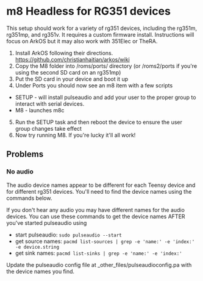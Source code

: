 # m8 Headless for RG351 devices

This setup should work for a variety of rg351 devices, including the rg351m, rg351mp, and rg351v. It requires a custom firmware install. Instructions will focus on ArkOS but it may also work with 351Elec or TheRA.

1. Install ArkOS following their directions. https://github.com/christianhaitian/arkos/wiki
2. Copy the M8 folder into /roms/ports/ directory (or /roms2/ports if you're using the second SD card on an rg351mp)
3. Put the SD card in your device and boot it up
4. Under Ports you should now see an m8 item with a few scripts
  - SETUP - will install pulseaudio and add your user to the proper group to interact with serial devices.
  - M8 - launches m8c
5. Run the SETUP task and then reboot the device to ensure the user group changes take effect
6. Now try running M8. If you're lucky it'll all work!

## Problems

### No audio

The audio device names appear to be different for each Teensy device and for different rg351 devices. You'll need to find the device names using the commands below.

If you don't hear any audio you may have different names for the audio devices. You can use these commands to get the device names AFTER you've started pulseaudio using
  - start pulseaudio: `sudo pulseaudio --start`
  - get source names: `pacmd list-sources | grep -e 'name:' -e 'index:' -e device.string`
  - get sink names: `pacmd list-sinks | grep -e 'name:' -e 'index:'`

Update the pulseaudio config file at _other_files/pulseaudioconfig.pa with the device names you find.
